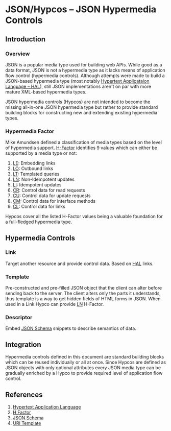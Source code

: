 # JSON/Hypcos – JSON Hypermedia Controls

## Introduction

### Overview

JSON is a popular media type used for building web APIs. While good as a data format, JSON is not a hypermedia type as it lacks means of application flow control (hypermedia controls). Although attempts were made to build a JSON-based hypermedia type (most notably [Hypertext Applicataion Language – HAL][hal]), still JSON implementations aren't on par with more mature XML-based hypermedia types.

JSON hypermedia controls (Hypcos) are not intended to become the missing all-in-one JSON hypermedia type but rather to provide standard building blocks for constructing new and extending existing hypermedia types.

### Hypermedia Factor

Mike Amundsen defined a classification of media types based on the level of hypermedia support. [H-Factor][hfactor] identifies 9 values which can either be supported by a media type or not:

1. [LE]: Embedding links
2. [LO]: Outbound links
3. [LT]: Templated queries
4. [LN]: Non-Idempotent updates
5. [LI]: Idempotent updates
6. [CR]: Control data for read requests
7. [CU]: Control data for update requests
8. [CM]: Control data for interface methods
9. [CL]: Control data for links

Hypcos cover all the listed H-Factor values being a valuable foundation for a full-fledged hypermedia type.

## Hypermedia Controls

### Link
Target another resource and provide control data. Based on [HAL] links.

### Template
Pre-constructed and pre-filled JSON object that the client can alter before sending back to the server. The client alters only the parts it understands, thus template is a way to get hidden fields of HTML forms in JSON. When used in a Link Hypco can provide [LN] H-Factor.

### Descriptor
Embed [JSON Schema][schema] snippets to describe semantics of data.


## Integration
Hypermedia controls defined in this document are standard building blocks which can be reused individually or all at once. Since Hypcos are defined as JSON objects with only optional attributes every JSON media type can be gradually enriched by a Hypco to provide required level of application flow control.

## References
1. [Hypertext Application Language][hal]
2. [H Factor][hfactor]
3. [JSON Schema][schema]
4. [URI Template][uritemplate]

[hfactor]: http://amundsen.com/hypermedia/hfactor
[LE]: http://amundsen.com/hypermedia/hfactor/#le
[LO]: http://amundsen.com/hypermedia/hfactor/#lo
[LT]: http://amundsen.com/hypermedia/hfactor/#lt
[LN]: http://amundsen.com/hypermedia/hfactor/#ln
[LI]: http://amundsen.com/hypermedia/hfactor/#li
[CR]: http://amundsen.com/hypermedia/hfactor/#cr
[CU]: http://amundsen.com/hypermedia/hfactor/#cu
[CM]: http://amundsen.com/hypermedia/hfactor/#cm
[CL]: http://amundsen.com/hypermedia/hfactor/#cl
[hal]: http://stateless.co/hal_specification.html
[schema]: http://json-schema.org/
[uritemplate]: http://tools.ietf.org/html/rfc6570